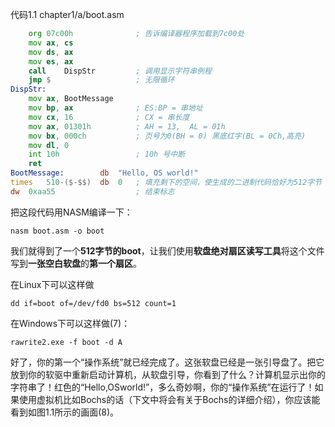 
代码1.1 chapter1/a/boot.asm

```asm
	org	07c00h			    ; 告诉编译器程序加载到7c00处
	mov	ax, cs
	mov	ds, ax
	mov	es, ax
	call	DispStr			; 调用显示字符串例程
	jmp	$			        ; 无限循环
DispStr:
	mov	ax, BootMessage
	mov	bp, ax			    ; ES:BP = 串地址
	mov	cx, 16			    ; CX = 串长度
	mov	ax, 01301h		    ; AH = 13,  AL = 01h
	mov	bx, 000ch		    ; 页号为0(BH = 0) 黑底红字(BL = 0Ch,高亮)
	mov	dl, 0
	int	10h			        ; 10h 号中断
	ret
BootMessage:		db	"Hello, OS world!"
times 	510-($-$$)	db	0	; 填充剩下的空间，使生成的二进制代码恰好为512字节
dw 	0xaa55				    ; 结束标志
```

把这段代码用NASM编译一下：

```
nasm boot.asm -o boot
```

我们就得到了一个**512字节的boot**，让我们使用**软盘绝对扇区读写工具**将这个文件写到**一张空白软盘**的**第一个扇区**。

在Linux下可以这样做

```
dd if=boot of=/dev/fd0 bs=512 count=1
```

在Windows下可以这样做(7)：

```
rawrite2.exe -f boot -d A
```

好了，你的第一个“操作系统”就已经完成了。这张软盘已经是一张引导盘了。把它放到你的软驱中重新启动计算机，从软盘引导，你看到了什么？计算机显示出你的字符串了！红色的“Hello,OSworld!”，多么奇妙啊，你的“操作系统”在运行了！如果使用虚拟机比如Bochs的话（下文中将会有关于Bochs的详细介绍），你应该能看到如图1.1所示的画面(8)。